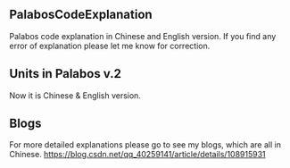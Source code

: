 ## PalabosCodeExplanation
Palabos code explanation in Chinese and English version.
If you find any error of explanation please let me know for correction.

## Units in Palabos v.2
Now it is Chinese & English version.

## Blogs
For more detailed explanations please go to see my blogs, which are all in Chinese.
https://blog.csdn.net/qq_40259141/article/details/108915931
